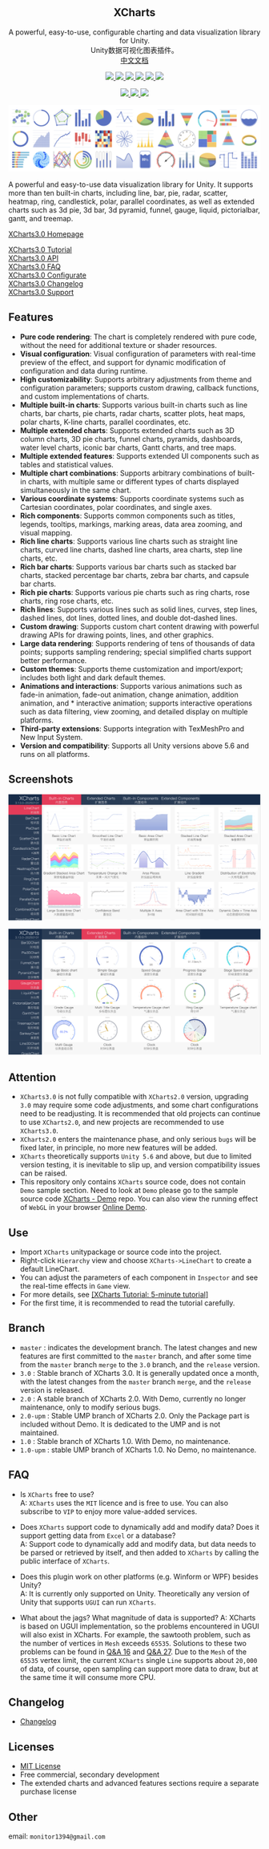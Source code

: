 <p align="center">
  <a href="">
    <img src="" alt="" width="" height="">
  </a>
</p>
<h2 align="center">XCharts</h3>
<p align="center">
  A powerful, easy-to-use, configurable charting and data visualization library for Unity.
  <br>
  Unity数据可视化图表插件。
  <br>
  <a href="https://github.com/XCharts-Team/XCharts">中文文档</a>
</p>
<p align="center">
  <a href="https://github.com/XCharts-Team/XCharts/blob/master/LICENSE">
    <img src="https://img.shields.io/github/license/XCharts-Team/XCharts">
  </a>
  <a href="https://github.com/XCharts-Team/XCharts/releases">
    <img src="https://img.shields.io/github/v/release/XCharts-Team/XCharts?include_prereleases">
  </a>
  <a href="">
    <img src="https://img.shields.io/github/repo-size/monitor1394/unity-ugui-xcharts">
  </a>
  <a href="">
    <img src="https://img.shields.io/github/languages/code-size/monitor1394/unity-ugui-xcharts">
  </a>
  <a href="">
    <img src="https://img.shields.io/badge/Unity-5.6+-green">
  </a>
  <a href="">
    <img src="https://img.shields.io/badge/TextMeshPro-YES-green">
  </a>
</p>
<p align="center">
  <a href="">
    <img src="https://img.shields.io/github/stars/XCharts-Team/XCharts?style=social">
  </a>
  <a href="">
    <img src="https://img.shields.io/github/forks/XCharts-Team/XCharts?style=social">
  </a>
  <a href="">
    <img src="https://img.shields.io/github/issues-closed/XCharts-Team/XCharts?color=green&label=%20%20%20%20issues&logoColor=green&style=social">
  </a>
</p>

![XCharts](Documentation~/zh/img/xcharts.png)

A powerful and easy-to-use data visualization library for Unity.  It supports more than ten built-in charts, including line, bar, pie, radar, scatter, heatmap, ring, candlestick, polar, parallel coordinates, as well as extended charts such as 3d pie, 3d bar, 3d pyramid, funnel, gauge, liquid, pictorialbar, gantt, and treemap.

[XCharts3.0 Homepage](https://xcharts-team.github.io)

[XCharts3.0 Tutorial](Documentation~/en/tutorial01.md)  
[XCharts3.0 API](Documentation~/en/api.md)  
[XCharts3.0 FAQ](Documentation~/en/faq.md)  
[XCharts3.0 Configurate](Documentation~/en/configuration.md)  
[XCharts3.0 Changelog](Documentation~/en/changelog.md)  
[XCharts3.0 Support](Documentation~/en/support.md)  

## Features

* __Pure code rendering__: The chart is completely rendered with pure code, without the need for additional texture or shader resources.
* __Visual configuration__: Visual configuration of parameters with real-time preview of the effect, and support for dynamic modification of configuration and data during runtime.
* __High customizability__: Supports arbitrary adjustments from theme and configuration parameters; supports custom drawing, callback functions, and custom implementations of charts.
* __Multiple built-in charts__: Supports various built-in charts such as line charts, bar charts, pie charts, radar charts, scatter plots, heat maps, polar charts, K-line charts, parallel coordinates, etc.
* __Multiple extended charts__: Supports extended charts such as 3D column charts, 3D pie charts, funnel charts, pyramids, dashboards, water level charts, iconic bar charts, Gantt charts, and tree maps.
* __Multiple extended features__: Supports extended UI components such as tables and statistical values.
* __Multiple chart combinations__: Supports arbitrary combinations of built-in charts, with multiple same or different types of charts displayed simultaneously in the same chart.
* __Various coordinate systems__: Supports coordinate systems such as Cartesian coordinates, polar coordinates, and single axes.
* __Rich components__: Supports common components such as titles, legends, tooltips, markings, marking areas, data area zooming, and visual mapping.
* __Rich line charts__: Supports various line charts such as straight line charts, curved line charts, dashed line charts, area charts, step line charts, etc.
* __Rich bar charts__: Supports various bar charts such as stacked bar charts, stacked percentage bar charts, zebra bar charts, and capsule bar charts.
* __Rich pie charts__: Supports various pie charts such as ring charts, rose charts, ring rose charts, etc.
* __Rich lines__: Supports various lines such as solid lines, curves, step lines, dashed lines, dot lines, dotted lines, and double dot-dashed lines.
* __Custom drawing__: Supports custom chart content drawing with powerful drawing APIs for drawing points, lines, and other graphics.
* __Large data rendering__: Supports rendering of tens of thousands of data points; supports sampling rendering; special simplified charts support better performance.
* __Custom themes__: Supports theme customization and import/export; includes both light and dark default themes.
* __Animations and interactions__: Supports various animations such as fade-in animation, fade-out animation, change animation, addition animation, and * interactive animation; supports interactive operations such as data filtering, view zooming, and detailed display on multiple platforms.
* __Third-party extensions__: Supports integration with TexMeshPro and New Input System.
* __Version and compatibility__: Supports all Unity versions above 5.6 and runs on all platforms.

## Screenshots

![buildinchart](Documentation~/en/img/readme_buildinchart.png)

![extendchart](Documentation~/en/img/readme_extendchart.png)

## Attention

* `XCharts3.0` is not fully compatible with `XCharts2.0` version, upgrading `3.0` may require some code adjustments, and some chart configurations need to be readjusting. It is recommended that old projects can continue to use `XCharts2.0`, and new projects are recommended to use `XCharts3.0`.
* `XCharts2.0` enters the maintenance phase, and only serious `bugs` will be fixed later, in principle, no more new features will be added.
* `XCharts` theoretically supports `Unity 5.6` and above, but due to limited version testing, it is inevitable to slip up, and version compatibility issues can be raised.
* This repository only contains `XCharts` source code, does not contain `Demo` sample section. Need to look at ` Demo ` please go to the sample source code [XCharts - Demo](https://github.com/XCharts-Team/XCharts-Demo) repo. You can also view the running effect of `WebGL` in your browser [Online Demo](https://xcharts-team.github.io/examples/).

## Use

* Import `XCharts` unitypackage or source code into the project.
* Right-click `Hierarchy` view and choose `XCharts->LineChart` to create a default LineChart.
* You can adjust the parameters of each component in `Inspector` and see the real-time effects in `Game` view.
* For more details, see [[XCharts Tutorial: 5-minute tutorial]](Documentation~/zh/tutorial01.md)
* For the first time, it is recommended to read the tutorial carefully.

## Branch

* `master` : indicates the development branch. The latest changes and new features are first committed to the `master` branch, and after some time from the `master` branch `merge` to the `3.0` branch, and the `release` version.
* `3.0` : Stable branch of XCharts 3.0. It is generally updated once a month, with the latest changes from the `master` branch `merge`, and the `release` version is released.
* `2.0` : A stable branch of XCharts 2.0. With Demo, currently no longer maintenance, only to modify serious bugs.
* `2.0-upm` : Stable UMP branch of XCharts 2.0. Only the Package part is included without Demo. It is dedicated to the UMP and is not maintained.
* `1.0` : Stable branch of XCharts 1.0. With Demo, no maintenance.
* `1.0-upm` : stable UMP branch of XCharts 1.0. No Demo, no maintenance.

## FAQ

* Is `XCharts` free to use?  
A: `XCharts` uses the `MIT` licence and is free to use. You can also subscribe to `VIP` to enjoy more value-added services.

* Does `XCharts` support code to dynamically add and modify data? Does it support getting data from `Excel` or a database?  
A: Support code to dynamically add and modify data, but data needs to be parsed or retrieved by itself, and then added to `XCharts` by calling the public interface of `XCharts`.

* Does this plugin work on other platforms (e.g. Winform or WPF) besides Unity?  
A: It is currently only supported on Unity. Theoretically any version of Unity that supports `UGUI` can run `XCharts`.

* What about the jags? What magnitude of data is supported?
A: XCharts is based on UGUI implementation, so the problems encountered in UGUI will also exist in XCharts. For example, the sawtooth problem, such as the number of vertices in `Mesh` exceeds `65535`. Solutions to these two problems can be found in [Q&A 16](Documentation~/zh/faq.md) and [Q&A 27](Documentation~/zh/faq.md).
Due to the `Mesh` of the `65535` vertex limit, the current `XCharts` single `Line` supports about `20,000` of data, of course, open sampling can support more data to draw, but at the same time it will consume more CPU.

## Changelog

* [Changelog](Documentation~/en/changelog.md)  

## Licenses

* [MIT License](https://github.com/XCharts-Team/XCharts/blob/master/LICENSE.md)
* Free commercial, secondary development
* The extended charts and advanced features sections require a separate purchase license

## Other

email: `monitor1394@gmail.com`
